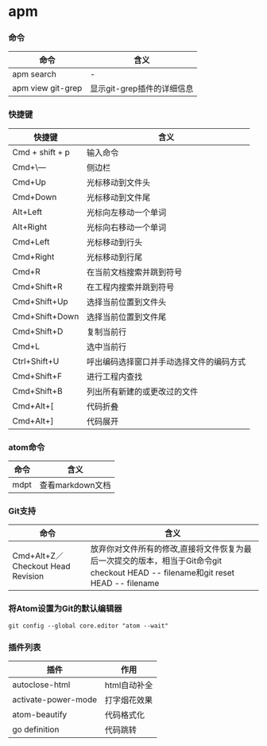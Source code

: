 # apm

### 命令
命令|含义
---|---
apm search|-
apm view git-grep|显示git-grep插件的详细信息

### 快捷键
快捷键|含义
---|---
Cmd + shift + p|输入命令
Cmd+\— | 侧边栏
Cmd+Up|光标移动到文件头
Cmd+Down|光标移动到文件尾
Alt+Left|光标向左移动一个单词
Alt+Right|光标向右移动一个单词
Cmd+Left|光标移动到行头
Cmd+Right|光标移动到行尾
Cmd+R|在当前文档搜索并跳到符号
Cmd+Shift+R|在工程内搜索并跳到符号
Cmd+Shift+Up|选择当前位置到文件头
Cmd+Shift+Down|选择当前位置到文件尾
Cmd+Shift+D|复制当前行
Cmd+L|选中当前行
Ctrl+Shift+U|呼出编码选择窗口并手动选择文件的编码方式
Cmd+Shift+F|进行工程内查找
Cmd+Shift+B|列出所有新建的或更改过的文件
Cmd+Alt+[|代码折叠
Cmd+Alt+]|代码展开

### atom命令
命令|含义
---|---
mdpt|查看markdown文档

### Git支持
命令|含义
---|---
Cmd+Alt+Z／Checkout Head Revision|放弃你对文件所有的修改,直接将文件恢复为最后一次提交的版本，相当于Git命令git checkout HEAD -- filename和git reset HEAD -- filename

### 将Atom设置为Git的默认编辑器
```
git config --global core.editor "atom --wait"
```

### 插件列表
插件|作用
---|---
autoclose-html|html自动补全
activate-power-mode|打字烟花效果
atom-beautify|代码格式化
go definition|代码跳转
